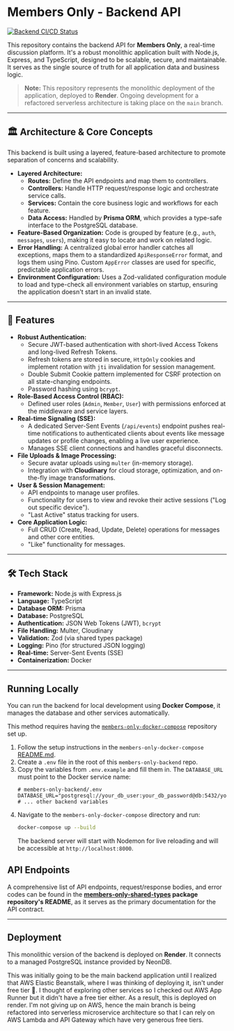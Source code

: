 # Members Only - Backend API

[![Backend CI/CD Status](https://img.shields.io/badge/CI%2FCD-Pending-lightgrey.svg)]()

This repository contains the backend API for **Members Only**, a real-time discussion platform. It's a robust monolithic application built with Node.js, Express, and TypeScript, designed to be scalable, secure, and maintainable. It serves as the single source of truth for all application data and business logic.

> **Note:** This repository represents the monolithic deployment of the application, deployed to **Render**. Ongoing development for a refactored serverless architecture is taking place on the `main` branch.

---

## 🏛️ Architecture & Core Concepts

This backend is built using a layered, feature-based architecture to promote separation of concerns and scalability.

- **Layered Architecture:**
    - **Routes:** Define the API endpoints and map them to controllers.
    - **Controllers:** Handle HTTP request/response logic and orchestrate service calls.
    - **Services:** Contain the core business logic and workflows for each feature.
    - **Data Access:** Handled by **Prisma ORM**, which provides a type-safe interface to the PostgreSQL database.
- **Feature-Based Organization:** Code is grouped by feature (e.g., `auth`, `messages`, `users`), making it easy to locate and work on related logic.
- **Error Handling:** A centralized global error handler catches all exceptions, maps them to a standardized `ApiResponseError` format, and logs them using Pino. Custom `AppError` classes are used for specific, predictable application errors.
- **Environment Configuration:** Uses a Zod-validated configuration module to load and type-check all environment variables on startup, ensuring the application doesn't start in an invalid state.

---

## 🚀 Features

- **Robust Authentication:**
    - Secure JWT-based authentication with short-lived Access Tokens and long-lived Refresh Tokens.
    - Refresh tokens are stored in secure, `HttpOnly` cookies and implement rotation with `jti` invalidation for session management.
    - Double Submit Cookie pattern implemented for CSRF protection on all state-changing endpoints.
    - Password hashing using `bcrypt`.
- **Role-Based Access Control (RBAC):**
    - Defined user roles (`Admin`, `Member`, `User`) with permissions enforced at the middleware and service layers.
- **Real-time Signaling (SSE):**
    - A dedicated Server-Sent Events (`/api/events`) endpoint pushes real-time notifications to authenticated clients about events like message updates or profile changes, enabling a live user experience.
    - Manages SSE client connections and handles graceful disconnects.
- **File Uploads & Image Processing:**
    - Secure avatar uploads using `multer` (in-memory storage).
    - Integration with **Cloudinary** for cloud storage, optimization, and on-the-fly image transformations.
- **User & Session Management:**
    - API endpoints to manage user profiles.
    - Functionality for users to view and revoke their active sessions ("Log out specific device").
    - "Last Active" status tracking for users.
- **Core Application Logic:**
    - Full CRUD (Create, Read, Update, Delete) operations for messages and other core entities.
    - "Like" functionality for messages.

---

## 🛠️ Tech Stack

- **Framework:** Node.js with Express.js
- **Language:** TypeScript
- **Database ORM:** Prisma
- **Database:** PostgreSQL
- **Authentication:** JSON Web Tokens (JWT), `bcrypt`
- **File Handling:** Multer, Cloudinary
- **Validation:** Zod (via shared types package)
- **Logging:** Pino (for structured JSON logging)
- **Real-time:** Server-Sent Events (SSE)
- **Containerization:** Docker

---

## Running Locally

You can run the backend for local development using **Docker Compose**, it manages the database and other services automatically.

This method requires having the [`members-only-docker-compose`](https://github.com/blue0206/members-only-docker-compose) repository set up.

1.  Follow the setup instructions in the `members-only-docker-compose` [README.md](https://github.com/blue0206/members-only-docker-compose/README.md).
2.  Create a `.env` file in the root of this `members-only-backend` repo.
3.  Copy the variables from `.env.example` and fill them in. The `DATABASE_URL` must point to the Docker service name:
    ```env
    # members-only-backend/.env
    DATABASE_URL="postgresql://your_db_user:your_db_password@db:5432/your_dev_db_name"
    # ... other backend variables
    ```
4.  Navigate to the `members-only-docker-compose` directory and run:
    ```bash
    docker-compose up --build
    ```
    The backend server will start with Nodemon for live reloading and will be accessible at `http://localhost:8000`.

## API Endpoints

A comprehensive list of API endpoints, request/response bodies, and error codes can be found in the **[members-only-shared-types](https://github.com/blue0206/members-only-shared-types) package repository's README**, as it serves as the primary documentation for the API contract.

---

## Deployment

This monolithic version of the backend is deployed on **Render**. It connects to a managed PostgreSQL instance provided by NeonDB.

This was initially going to be the main backend application until I realized that AWS Elastic Beanstalk, where I was thinking of deploying it, isn't under free tier 🥲. I thought of exploring other services so I checked out AWS App Runner but it didn't have a free tier either. As a result, this is deployed on render.
I'm not giving up on AWS, hence the main branch is being refactored into serverless microservice architecture so that I can rely on AWS Lambda and API Gateway which have very generous free tiers.
